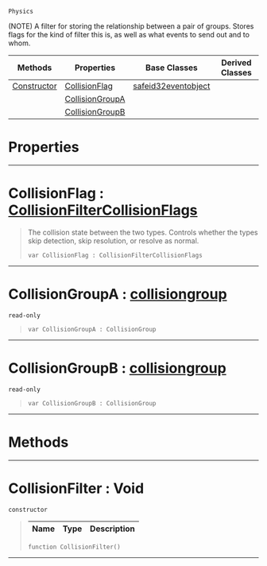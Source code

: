  `Physics`

(NOTE) A filter for storing the relationship between a pair of groups. Stores flags for the kind of filter this is, as well as what events to send out and to whom.

|Methods|Properties|Base Classes|Derived Classes|
|---|---|---|---|
|[ Constructor](https://github.com/dragonCASTjosh/PlasmaDocs/blob/master/code_reference/class_reference/collisionfilter.markdown#collisionfilter-void)|[ CollisionFlag](https://github.com/dragonCASTjosh/PlasmaDocs/blob/master/code_reference/class_reference/collisionfilter.markdown#collisionflag-plasma-engin)|[safeid32eventobject](https://github.com/dragonCASTjosh/PlasmaDocs/blob/master/code_reference/class_reference/safeid32eventobject.markdown)| |
| |[ CollisionGroupA](https://github.com/dragonCASTjosh/PlasmaDocs/blob/master/code_reference/class_reference/collisionfilter.markdown#collisiongroupa-plasma-eng)| | |
| |[ CollisionGroupB](https://github.com/dragonCASTjosh/PlasmaDocs/blob/master/code_reference/class_reference/collisionfilter.markdown#collisiongroupb-plasma-eng)| | |


 #  Properties


---  
 #  CollisionFlag : [CollisionFilterCollisionFlags](https://github.com/dragonCASTjosh/PlasmaDocs/blob/master/code_reference/enum_reference.markdown#collisionfiltercollisionflags)

> The collision state between the two types. Controls whether the types skip detection, skip resolution, or resolve as normal.
> ``` lang=cpp, name=Lightning
> var CollisionFlag : CollisionFilterCollisionFlags


---  
 #  CollisionGroupA : [collisiongroup](https://github.com/dragonCASTjosh/PlasmaDocs/blob/master/code_reference/class_reference/collisiongroup.markdown)

 `read-only`

> 
> ``` lang=cpp, name=Lightning
> var CollisionGroupA : CollisionGroup


---  
 #  CollisionGroupB : [collisiongroup](https://github.com/dragonCASTjosh/PlasmaDocs/blob/master/code_reference/class_reference/collisiongroup.markdown)

 `read-only`

> 
> ``` lang=cpp, name=Lightning
> var CollisionGroupB : CollisionGroup


---  
 #  Methods


---  
 #  CollisionFilter : Void

 `constructor`

> 
> |Name|Type|Description|
> |---|---|---|
> ``` lang=cpp, name=Lightning
> function CollisionFilter()
> ``` 


---  
 

 